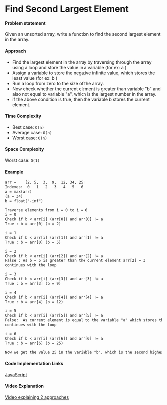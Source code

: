 # Find Second Largest Element

#### Problem statement

Given an unsorted array, write a function to find the second largest element in the array.

#### Approach

- Find the largest element in the array by traversing through the array using a loop and store the value in a variable (for ex: a )
- Assign a variable to store the negative infinite value, which stores the least value (for ex: b )
- Run a loop from zero to the size of the array.
- Now check whether the current element is greater than variable "b" and also not equal to variable "a", which is the largest number in the array.
- if the above condition is true, then the variable b stores the current element.

#### Time Complexity

-  Best case: `O(n)`
-  Average case: `O(n)`
-  Worst case: `O(n)`

#### Space Complexity

Worst case: `O(1)`

#### Example

```txt
arr =    [2, 5,  3,  9,  12, 34, 25]
Indexes:  0   1   2   3   4   5   6
a = max(arr) 
(a = 34)
b = float("-inf")

Traverse elements from i = 0 to i = 6
i = 0
Check if b < arr[i] (arr[0]) and arr[0] != a
True : b = arr[0] (b = 2)

i = 1
Check if b < arr[i] (arr[1]) and arr[1] != a
True : b = arr[0] (b = 5)

i = 2
Check if b < arr[i] (arr[2]) and arr[2] != a
False : As b = 5 is greater than the current element arr[2] = 3
continues with the loop

i = 3
Check if b < arr[i] (arr[3]) and arr[3] != a
True : b = arr[3] (b = 9)

i = 4
Check if b < arr[i] (arr[4]) and arr[4] != a
True : b = arr[4] (b = 12)

i = 5
Check if b < arr[i] (arr[5]) and arr[5] != a
False:  As current element is equal to the variable "a" which stores the highest value in the array
continues with the loop

i = 6
Check if b < arr[i] (arr[6]) and arr[6] != a
True : b = arr[6] (b = 25)

Now we get the value 25 in the variable "b", which is the second highest value in the array.
```

#### Code Implementation Links

[JavaScript](https://github.com/TheAlgorithms/JavaScript/blob/master/Sorts/FindSecondLargestElement.js)

#### Video Explanation

[Video explaining 2 approaches](https://www.youtube.com/watch?v=Mv8jhYQEbkA)

